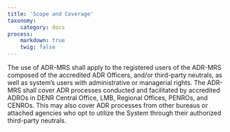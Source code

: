 ```yaml
---
title: 'Scope and Coverage'
taxonomy:
    category: docs
process:
    markdown: true
    twig: false
---
```


The use of ADR-MRS shall apply to the registered users of the ADR-MRS composed of the accredited ADR Officers, and/or third-party neutrals, as well as system’s users with administrative or managerial rights. The ADR-MRS shall cover ADR processes conducted and facilitated by accredited ADROs in DENR Central Office, LMB, Regional Offices, PENROs, and CENROs. This may also cover ADR processes from other bureaus or attached agencies who opt to utilize the System through their authorized third-party neutrals.